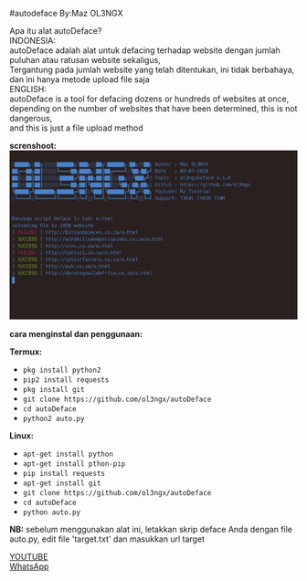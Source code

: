 #autodeface By:Maz OL3NGX

Apa itu alat autoDeface?<br>
INDONESIA:<br>
autoDeface adalah alat untuk defacing terhadap website dengan jumlah puluhan atau ratusan website sekaligus,<br>
Tergantung pada jumlah website yang telah ditentukan, ini tidak berbahaya,<br>
dan ini hanya metode upload file saja<br>
ENGLISH:<br>
autoDeface is a tool for defacing dozens or hundreds of websites at once, <br> 
depending on the number of websites that have been determined, this is not dangerous, <br> 
and this is just a file upload method

**screnshoot:**
![1](https://github.com/ol3ngx/autoDeface/blob/master/auto.jpg)

**cara menginstal dan penggunaan:**

**Termux:**
* `pkg install python2`
* `pip2 install requests`
* `pkg install git`
* `git clone https://github.com/ol3ngx/autoDeface`
* `cd autoDeface`
* `python2 auto.py`

**Linux:**
* `apt-get install python`
* `apt-get install pthon-pip`
* `pip install requests`
* `apt-get install git`
* `git clone https://github.com/ol3ngx/autoDeface`
* `cd autoDeface`
* `python auto.py`

**NB:** sebelum menggunakan alat ini, letakkan skrip deface Anda dengan file auto.py, edit file 'target.txt' dan masukkan url target


[YOUTUBE](https://m.youtube.com/channel/UCVH-YO_pgJnut1rxtBVAcUQ) <br>
[WhatsApp](+6287872016126)